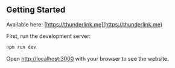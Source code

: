 ## Getting Started

Available here: [https://thunderlink.me](https://thunderlink.me) 

First, run the development server:

```bash
npm run dev

```

Open [http://localhost:3000](http://localhost:3000) with your browser to see the website.
